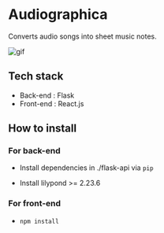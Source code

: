 # Audiographica

Converts audio songs into sheet music notes.

![gif](./readme_media/demo.gif)

## Tech stack
* Back-end : Flask
* Front-end : React.js

## How to install

### For back-end
* Install dependencies in ./flask-api via `pip`

* Install lilypond >= 2.23.6 

### For front-end
* `npm install`
